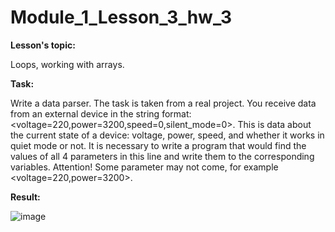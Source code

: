 # Module_1_Lesson_3_hw_3
**Lesson's topic:**

Loops, working with arrays.

**Task:**

Write a data parser. The task is taken from a real project.
You receive data from an external device in the string format:
<voltage=220,power=3200,speed=0,silent_mode=0>. This is data about the current state of a device: voltage, power, speed, and whether it works in quiet mode or not.
It is necessary to write a program that would find the values of all 4 parameters in this line and write them to the corresponding variables. Attention! Some parameter may not come, for example <voltage=220,power=3200>.

**Result:**

![image](https://github.com/vdcast/Module_1_Lesson_3_hw_3/assets/108469609/ffabeaa1-eb7a-4320-ad46-e0f54a690623)
